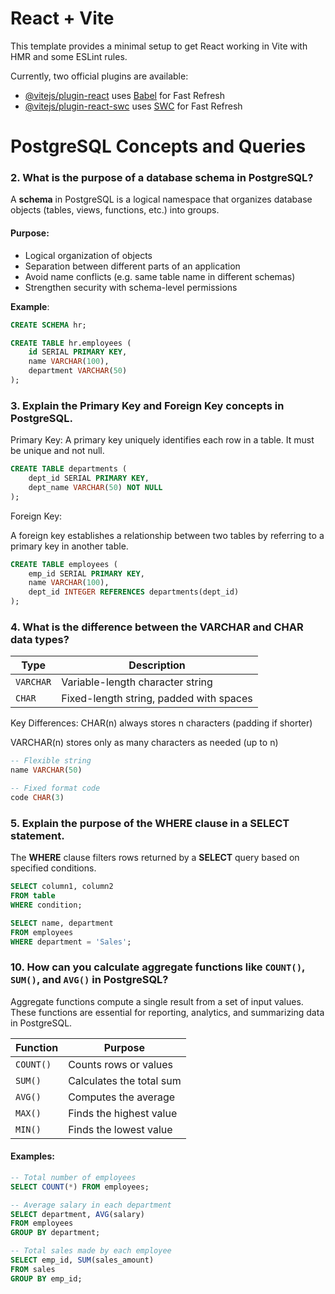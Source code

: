 # React + Vite

This template provides a minimal setup to get React working in Vite with HMR and some ESLint rules.

Currently, two official plugins are available:

- [@vitejs/plugin-react](https://github.com/vitejs/vite-plugin-react/blob/main/packages/plugin-react/README.md) uses [Babel](https://babeljs.io/) for Fast Refresh
- [@vitejs/plugin-react-swc](https://github.com/vitejs/vite-plugin-react-swc) uses [SWC](https://swc.rs/) for Fast Refresh


# PostgreSQL Concepts and Queries

### 2. What is the purpose of a database schema in PostgreSQL?

A **schema** in PostgreSQL  is a logical namespace that organizes database objects (tables, views, functions, etc.) into groups.

#### Purpose:
- Logical organization of objects
- Separation between different parts of an application
- Avoid name conflicts (e.g. same table name in different schemas)
- Strengthen security with schema-level permissions

**Example**:
```sql
CREATE SCHEMA hr;

CREATE TABLE hr.employees (
    id SERIAL PRIMARY KEY,
    name VARCHAR(100),
    department VARCHAR(50)
);
```

### 3. Explain the Primary Key and Foreign Key concepts in PostgreSQL.

Primary Key:
A primary key uniquely identifies each row in a table. It must be unique and not null.

```sql
CREATE TABLE departments (
    dept_id SERIAL PRIMARY KEY,
    dept_name VARCHAR(50) NOT NULL
);
```

Foreign Key:

A foreign key establishes a relationship between two tables by referring to a primary key in another table.

```sql
CREATE TABLE employees (
    emp_id SERIAL PRIMARY KEY,
    name VARCHAR(100),
    dept_id INTEGER REFERENCES departments(dept_id)
);
```

### 4. What is the difference between the VARCHAR and CHAR data types?

| Type      | Description                             |
| --------- | --------------------------------------- |
| `VARCHAR` | Variable-length character string        |
| `CHAR`    | Fixed-length string, padded with spaces |

Key Differences:
CHAR(n) always stores n characters (padding if shorter)

VARCHAR(n) stores only as many characters as needed (up to n)

```sql
-- Flexible string
name VARCHAR(50)

-- Fixed format code
code CHAR(3)
```


### 5. Explain the purpose of the WHERE clause in a SELECT statement.

The **WHERE** clause filters rows returned by a **SELECT** query based on specified conditions.

```sql
SELECT column1, column2
FROM table
WHERE condition;
```

```sql
SELECT name, department
FROM employees
WHERE department = 'Sales';
```

### 10. How can you calculate aggregate functions like `COUNT()`, `SUM()`, and `AVG()` in PostgreSQL?

Aggregate functions compute a single result from a set of input values. These functions are essential for reporting, analytics, and summarizing data in PostgreSQL.

| Function | Purpose                     |
|----------|-----------------------------|
| `COUNT()`| Counts rows or values       |
| `SUM()`  | Calculates the total sum    |
| `AVG()`  | Computes the average        |
| `MAX()`  | Finds the highest value     |
| `MIN()`  | Finds the lowest value      |

####  Examples:

```sql
-- Total number of employees
SELECT COUNT(*) FROM employees;

-- Average salary in each department
SELECT department, AVG(salary)
FROM employees
GROUP BY department;

-- Total sales made by each employee
SELECT emp_id, SUM(sales_amount)
FROM sales
GROUP BY emp_id;
```
